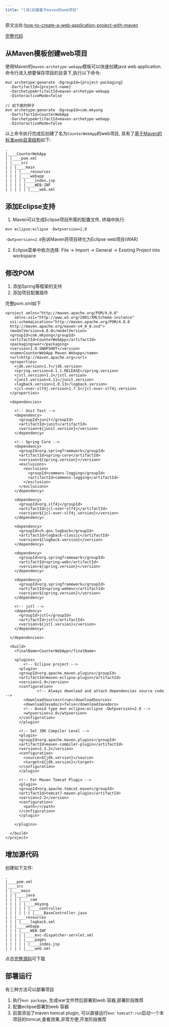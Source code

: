```yaml
---
title: "[译]创建基于maven的web项目"
---
```


原文出处:[how-to-create-a-web-application-project-with-maven][1]

[完整代码][3]

## 从Maven模板创建web项目

使用Maven的`maven-archetype-webapp`模板可以快速创建java web application. 命令行进入想要保存项目的目录下,执行以下命令:

```
mvn archetype:generate -DgroupId={project-packaging}
  -DartifactId={project-name}
  -DarchetypeArtifactId=maven-archetype-webapp
  -DinteractiveMode=false

// 如下面的例子
mvn archetype:generate -DgroupId=com.mkyong
  -DartifactId=CounterWebApp
  -DarchetypeArtifactId=maven-archetype-webapp
  -DinteractiveMode=false
```

以上命令执行完成后创建了名为`CounterWebApp`的web项目, 具有了[基于Maven的标准web目录结构][2]如下:

```
.
|____CounterWebApp
| |____pom.xml
| |____src
| | |____main
| | | |____resources
| | | |____webapp
| | | | |____index.jsp
| | | | |____WEB-INF
| | | | | |____web.xml
```

## 添加Eclipse支持

1. Maven可以生成Eclipse项目所需的配置文件, 终端中执行:

  ```
  mvn eclipse:eclipse -Dwtpversion=2.0
  ```

  `-Dwtpversion=2.0`告诉Maven将项目转化为Eclipse web项目(WAR)

2. Eclipse菜单中依次选择: File -> Import -> General -> Existing Project into workspace


## 修改POM

1. 添加Spring等框架的支持
2. 添加项目配置插件

完整pom.xml如下

```
<project xmlns="http://maven.apache.org/POM/4.0.0"
    xmlns:xsi="http://www.w3.org/2001/XMLSchema-instance"
  xsi:schemaLocation="http://maven.apache.org/POM/4.0.0
  http://maven.apache.org/maven-v4_0_0.xsd">
  <modelVersion>4.0.0</modelVersion>
  <groupId>com.mkyong</groupId>
  <artifactId>CounterWebApp</artifactId>
  <packaging>war</packaging>
  <version>1.0-SNAPSHOT</version>
  <name>CounterWebApp Maven Webapp</name>
  <url>http://maven.apache.org</url>
  <properties>
    <jdk.version>1.7</jdk.version>
    <spring.version>4.1.1.RELEASE</spring.version>
    <jstl.version>1.2</jstl.version>
    <junit.version>4.11</junit.version>
    <logback.version>1.0.13</logback.version>
    <jcl-over-slf4j.version>1.7.5</jcl-over-slf4j.version>
  </properties>

  <dependencies>

    <!-- Unit Test -->
    <dependency>
      <groupId>junit</groupId>
      <artifactId>junit</artifactId>
      <version>${junit.version}</version>
    </dependency>

    <!-- Spring Core -->
    <dependency>
      <groupId>org.springframework</groupId>
      <artifactId>spring-core</artifactId>
      <version>${spring.version}</version>
      <exclusions>
        <exclusion>
          <groupId>commons-logging</groupId>
          <artifactId>commons-logging</artifactId>
        </exclusion>
      </exclusions>
    </dependency>

    <dependency>
      <groupId>org.slf4j</groupId>
      <artifactId>jcl-over-slf4j</artifactId>
      <version>${jcl-over-slf4j.version}</version>
    </dependency>

    <dependency>
      <groupId>ch.qos.logback</groupId>
      <artifactId>logback-classic</artifactId>
      <version>${logback.version}</version>
    </dependency>

    <dependency>
      <groupId>org.springframework</groupId>
      <artifactId>spring-web</artifactId>
      <version>${spring.version}</version>
    </dependency>

    <dependency>
      <groupId>org.springframework</groupId>
      <artifactId>spring-webmvc</artifactId>
      <version>${spring.version}</version>
    </dependency>

    <!-- jstl -->
    <dependency>
      <groupId>jstl</groupId>
      <artifactId>jstl</artifactId>
      <version>${jstl.version}</version>
    </dependency>

  </dependencies>

  <build>
    <finalName>CounterWebApp</finalName>

    <plugins>
        <!-- Eclipse project -->
      <plugin>
      <groupId>org.apache.maven.plugins</groupId>
      <artifactId>maven-eclipse-plugin</artifactId>
      <version>2.9</version>
      <configuration>
              <!-- Always download and attach dependencies source code -->
        <downloadSources>true</downloadSources>
        <downloadJavadocs>false</downloadJavadocs>
        <!-- Avoid type mvn eclipse:eclipse -Dwtpversion=2.0 -->
        <wtpversion>2.0</wtpversion>
      </configuration>
      </plugin>

      <!-- Set JDK Compiler Level -->
      <plugin>
      <groupId>org.apache.maven.plugins</groupId>
      <artifactId>maven-compiler-plugin</artifactId>
      <version>2.3.2</version>
      <configuration>
        <source>${jdk.version}</source>
        <target>${jdk.version}</target>
      </configuration>
      </plugin>

      <!-- For Maven Tomcat Plugin -->
      <plugin>
      <groupId>org.apache.tomcat.maven</groupId>
      <artifactId>tomcat7-maven-plugin</artifactId>
      <version>2.2</version>
      <configuration>
        <path>/</path>
      </configuration>
      </plugin>

    </plugins>

  </build>
</project>
```

## 增加源代码

创建如下文件:

```
.
|____pom.xml
|____src
| |____main
| | |____java
| | | |____com
| | | | |____mkyong
| | | | | |____controller
| | | | | | |____BaseController.java
| | |____resources
| | | |____logback.xml
| | |____webapp
| | | |____WEB-INF
| | | | |____mvc-dispatcher-servlet.xml
| | | | |____pages
| | | | | |____index.jsp
| | | | |____web.xml
```

点击[完整源码][3]可下载

## 部署运行

有三种方法可以部署项目

1. 执行`mvn package`, 生成war文件然后部署到web 容器,部署阶段推荐
2. 配置eclipse部署到web 容器
3. 前面添加了maven tomcat plugin, 可以直接运行`mvn tomcat7:run`启动一个本项目的tomcat,查看效果,非常方便,开发阶段推荐

[3]: https://github.com/qiu-deqing/CounterWebApp
[2]: http://maven.apache.org/guides/introduction/introduction-to-the-standard-directory-layout.html
[1]: http://www.mkyong.com/maven/how-to-create-a-web-application-project-with-maven/
